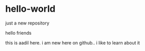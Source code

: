 # hello-world
just a new repository

hello friends

this is aadil here. i am new here on github.. i like to learn about it
